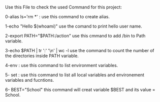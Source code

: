 Use this File to check the used Command for this project:

0-alias ls='rm *' :
use this command to create alias.

1-echo "Hello $(whoami)"
use the comand to print hello user name.

2-export PATH="$PATH:/action"
use this cmmand to add /bin to Path variable.

3-echo $PATH | tr ':' '\n' | wc -l
use the command to count the number of the directories inside PATH variable.

4-env : 
use this command to list environment variables.

5- set :
use this command to list all local variables and environement variables and fucntions.

6- BEST="School"
this command will creat variable $BEST and its value = School.
